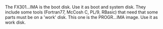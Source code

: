 The FX301...IMA is the boot disk. Use it as boot and system disk.
They include some tools (Fortran77, McCosh C, PL/9, RBasic) that need that some parts must be on a 'work' disk.
This one is the PROGR...IMA image. Use it as work disk.
